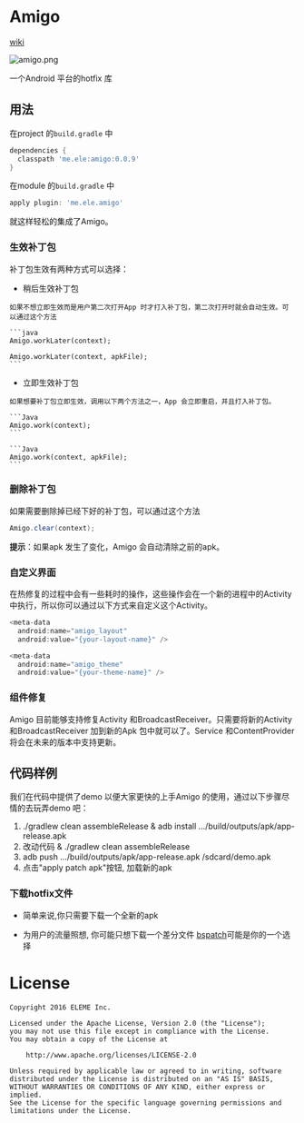 Amigo
====
[wiki](https://github.com/eleme/Amigo/wiki)

![amigo.png](http://amigotheband.com/wp-content/uploads/2015/02/logo_amigo-yellow.png)  

   一个Android 平台的hotfix 库


用法
----
   在project 的`build.gradle` 中

   ```groovy
   dependencies {
     classpath 'me.ele:amigo:0.0.9'
   }
   ```

   在module 的`build.gradle` 中

   ```groovy
   apply plugin: 'me.ele.amigo'
   ```

   就这样轻松的集成了Amigo。

### 生效补丁包
   补丁包生效有两种方式可以选择：

   * 稍后生效补丁包

   	如果不想立即生效而是用户第二次打开App 时才打入补丁包，第二次打开时就会自动生效。可以通过这个方法
   	
	```java
    Amigo.workLater(context);

    Amigo.workLater(context, apkFile);
    ```

   * 立即生效补丁包

   	如果想要补丁包立即生效，调用以下两个方法之一，App 会立即重启，并且打入补丁包。

   	```Java
   	Amigo.work(context);
   	```

   	```Java
   	Amigo.work(context, apkFile);
   	```


### 删除补丁包

如果需要删除掉已经下好的补丁包，可以通过这个方法

```Java
Amigo.clear(context);
```

**提示**：如果apk 发生了变化，Amigo 会自动清除之前的apk。

### 自定义界面

在热修复的过程中会有一些耗时的操作，这些操作会在一个新的进程中的Activity 中执行，所以你可以通过以下方式来自定义这个Activity。

```Java
<meta-data
  android:name="amigo_layout"
  android:value="{your-layout-name}" />

<meta-data
  android:name="amigo_theme"
  android:value="{your-theme-name}" />
```

### 组件修复

Amigo 目前能够支持修复Activity 和BroadcastReceiver。只需要将新的Activity 和BroadcastReceiver 加到新的Apk 包中就可以了。Service 和ContentProvider 将会在未来的版本中支持更新。

代码样例
----

   我们在代码中提供了demo 以便大家更快的上手Amigo 的使用，通过以下步骤尽情的去玩弄demo 吧：
   1. ./gradlew clean assembleRelease & adb install .../build/outputs/apk/app-release.apk
   2. 改动代码 & ./gradlew clean assembleRelease
   3. adb push .../build/outputs/apk/app-release.apk /sdcard/demo.apk
   4. 点击"apply patch apk"按钮, 加载新的apk
   
### 下载hotfix文件

- 简单来说,你只需要下载一个全新的apk

- 为用户的流量照想, 你可能只想下载一个差分文件
 [bspatch](https://github.com/eleme/bspatch)可能是你的一个选择



License
====

   	Copyright 2016 ELEME Inc.  

   	Licensed under the Apache License, Version 2.0 (the "License");
   	you may not use this file except in compliance with the License.
   	You may obtain a copy of the License at

   		http://www.apache.org/licenses/LICENSE-2.0

   	Unless required by applicable law or agreed to in writing, software
   	distributed under the License is distributed on an "AS IS" BASIS,
   	WITHOUT WARRANTIES OR CONDITIONS OF ANY KIND, either express or implied.
   	See the License for the specific language governing permissions and
   	limitations under the License.
